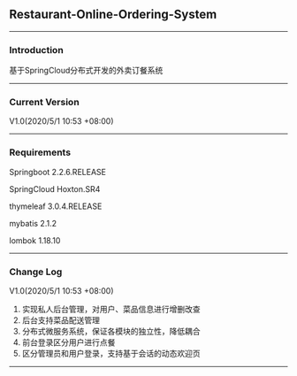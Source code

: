 ## Restaurant-Online-Ordering-System
***
### Introduction
基于SpringCloud分布式开发的外卖订餐系统
***
### Current Version
V1.0(2020/5/1 10:53 +08:00)
***
### Requirements
Springboot 2.2.6.RELEASE

SpringCloud Hoxton.SR4

thymeleaf 3.0.4.RELEASE

mybatis 2.1.2

lombok 1.18.10

***
### Change Log
V1.0(2020/5/1 10:53 +08:00)
1. 实现私人后台管理，对用户、菜品信息进行增删改查
2. 后台支持菜品配送管理
3. 分布式微服务系统，保证各模块的独立性，降低耦合
4. 前台登录区分用户进行点餐
5. 区分管理员和用户登录，支持基于会话的动态欢迎页
***
